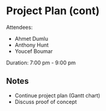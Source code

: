 # Project Plan (cont)

Attendees:

- Ahmet Dumlu
- Anthony Hunt
- Youcef Boumar

Duration: 7:00 pm - 9:00 pm

## Notes

- Continue project plan (Gantt chart)
- Discuss proof of concept
